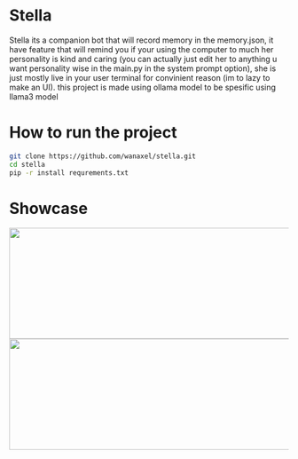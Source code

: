 # Stella 
Stella its a companion bot that will record memory in the memory.json, it have feature that will remind you if your using the computer to much her personality is kind and caring (you can actually just edit her to anything u want personality wise in the main.py in the system prompt option), she is just mostly live in your user terminal for convinient reason (im to lazy to make an UI). this project is made using ollama model to be spesific using llama3 model 


# How to run the project
```bash
git clone https://github.com/wanaxel/stella.git
cd stella 
pip -r install requrements.txt
```
# Showcase 
<div align="center">
<img src="https://github.com/user-attachments/assets/bfd14d95-452a-4b6f-b998-74935985c688" width="750" height="200"/> <br>
<img src="https://github.com/user-attachments/assets/9588f000-2b87-40e0-8241-b366fe943885" width="750" height="200"/> <br>
</div>

